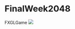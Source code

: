 # FinalWeek2048
FXGLGame
![](https://img2020.cnblogs.com/blog/2532168/202112/2532168-20211225211701716-1856489173.jpg)
